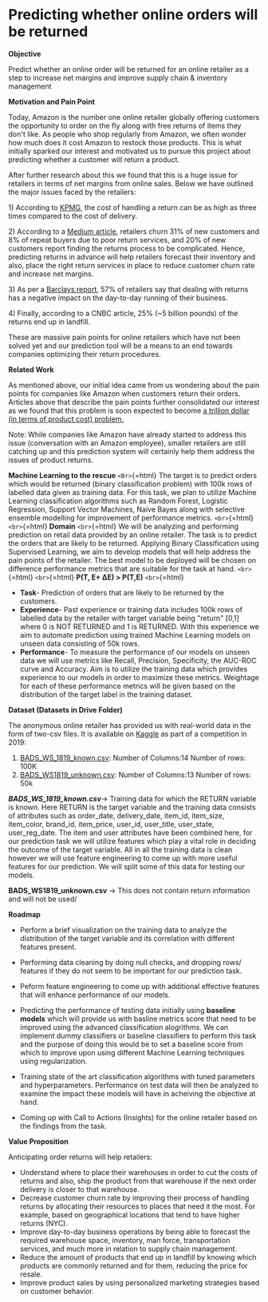# Predicting whether online orders will be returned

**Objective**

Predict whether an online order will be returned for an online retailer
as a step to increase net margins and improve supply chain & inventory
management

**Motivation and Pain Point**

Today, Amazon is the number one online retailer globally offering
customers the opportunity to order on the fly along with free returns of
items they don\'t like. As people who shop regularly from Amazon, we
often wonder how much does it cost Amazon to restock those products.
This is what initially sparked our interest and motivated us to pursue
this project about predicting whether a customer will return a product.

After further research about this we found that this is a huge issue for
retailers in terms of net margins from online sales. Below we have
outlined the major issues faced by the retailers:

1\) According to
[KPMG](https://medium.com/sizolution/the-problem-of-returning-clothes-to-online-stores-89ddf3854f5d),
the cost of handling a return can be as high as three times compared to
the cost of delivery.

2\) According to a [Medium
article](https://medium.com/sizolution/the-problem-of-returning-clothes-to-online-stores-89ddf3854f5d),
retailers churn 31% of new customers and 8% of repeat buyers due to poor
return services, and 20% of new customers report finding the returns
process to be complicated. Hence, predicting returns in advance will
help retailers forecast their inventory and also, place the right return
services in place to reduce customer churn rate and increase net
margins.

3\) As per a [Barclays report](https://home.barclaycard/press-releases/), 57% of retailers say
that dealing with returns has a negative impact on the day-to-day
running of their business.

4\) Finally, according to a CNBC article, 25% (\~5 billion pounds) of
the returns end up in landfill.

These are massive pain points for online retailers which have not been
solved yet and our prediction tool will be a means to an end towards
companies optimizing their return procedures.

**Related Work**

As mentioned above, our initial idea came from us wondering about the
pain points for companies like Amazon when customers return their
orders. Articles above that describe the pain points further
consolidated our interest as we found that this problem is soon expected
to become [a trillion dollar (in terms of product cost)
problem.](https://www.cnbc.com/2019/01/10/growing-online-sales-means-more-returns-and-trash-for-landfills.html)

Note: While companies like Amazon have already started to address this
issue (conversation with an Amazon employee), smaller retailers are
still catching up and this prediction system will certainly help them
address the issues of product returns.

**Machine Learning to the rescue** `<Br>`{=html} The target is to
predict orders which would be returned (binary classification problem)
with 100k rows of labelled data given as training data. For this task,
we plan to utilize Machine Learning classification algorithms such as
Random Forest, Logistic Regression, Support Vector Machines, Naive Bayes
along with selective ensemble modelling for improvement of performance
metrics. `<br>`{=html} `<br>`{=html} **Domain** `<br>`{=html} We will be
analyzing and performing prediction on retail data provided by an online
retailer. The task is to predict the orders that are likely to be
returned. Applying Binary Classification using Supervised Learning, we
aim to develop models that will help address the pain points of the
retailer. The best model to be deployed will be chosen on difference
performance metrics that are suitable for the task at hand.
`<br>`{=html} `<br>`{=html} **P(T, E+ ΔE) \> P(T,E)** `<br>`{=html}

-   **Task**- Prediction of orders that are likely to be returned by the
    customers.
-   **Experience**- Past experience or training data includes 100k rows
    of labelled data by the retailer with target variable being
    \"return\" \[0,1\] where 0 is NOT RETURNED and 1 is RETURNED. With
    this experience we aim to automate prediction using trained Machine
    Learning models on unseen data consisting of 50k rows.
-   **Performance**- To measure the performance of our models on unseen
    data we will use metrics like Recall, Precision, Specificity, the
    AUC-ROC curve and Accuracy. Aim is to utilize the training data
    which provides experience to our models in order to maximize these
    metrics. Weightage for each of these performance metrics will be
    given based on the distribution of the target label in the training
    dataset.

**Dataset (Datasets in Drive Folder)**

The anonymous online retailer has provided us with real-world data in
the form of two-csv files. It is available on
[Kaggle](https://www.kaggle.com/competitions/bads1718/overview) as part
of a competition in 2019:

1.  [BADS_WS_1819_known.csv](https://www.kaggle.com/competitions/bads1718/data):
    Number of Columns:14 Number of rows: 100K
2.  [BADS_WS1819_unknown.csv](https://www.kaggle.com/competitions/bads1718/data):
    Number of Columns:13 Number of rows: 50k

***BADS_WS_1819_known.csv***→ Training data for which the RETURN
variable is known. Here RETURN is the target variable and the training
data consists of attributes such as order_date, delivery_date, item_id,
item_size, item_color, brand_id, item_price, user_id, user_title,
user_state, user_reg_date. The item and user attributes have been
combined here, for our prediction task we will utilize features which
play a vital role in deciding the outcome of the target variable. All in
all the training data is clean however we will use feature engineering
to come up with more useful features for our prediction. We will split
some of this data for testing our models.

**BADS_WS1819_unknown.csv** → This does not contain return information
and will not be used/

**Roadmap**

-   Perform a brief visualization on the training data to analyze the
    distribution of the target variable and its correlation with
    different features present.

-   Performing data cleaning by doing null checks, and dropping rows/
    features if they do not seem to be important for our prediction
    task.

-   Peform feature engineering to come up with additional effective
    features that will enhance performance of our models.

-   Predicting the performance of testing data initially using
    **baseline models** which will provide us with basline metrics score
    that need to be improved using the advanced classification
    alogrithms. We can implement dummy classifiers or baseline
    classifiers to perform this task and the purpose of doing this would
    be to set a baseline score from which to improve upon using
    different Machine Learning techniques using regularization.

-   Training state of the art classification algorithms with tuned
    parameters and hyperparameters. Performance on test data will then
    be analyzed to examine the impact these models will have in
    acheiving the objective at hand.

-   Coming up with Call to Actions (Insights) for the online retailer
    based on the findings from the task.

**Value Proposition**

Anticipating order returns will help retailers:

-   Understand where to place their warehouses in order to cut the costs
    of returns and also, ship the product from that warehouse if the
    next order delivery is closer to that warehouse.
-   Decrease customer churn rate by improving their process of handling
    returns by allocating their resources to places that need it the
    most. For example, based on geographical locations that tend to have
    higher returns (NYC).
-   Improve day-to-day business operations by being able to forecast the
    required warehouse space, inventory, man force, transportation
    services, and much more in relation to supply chain management.
-   Reduce the amount of products that end up in landfill by knowing
    which products are commonly returned and for them, reducing the
    price for resale.
-   Improve product sales by using personalized marketing strategies
    based on customer behavior.
